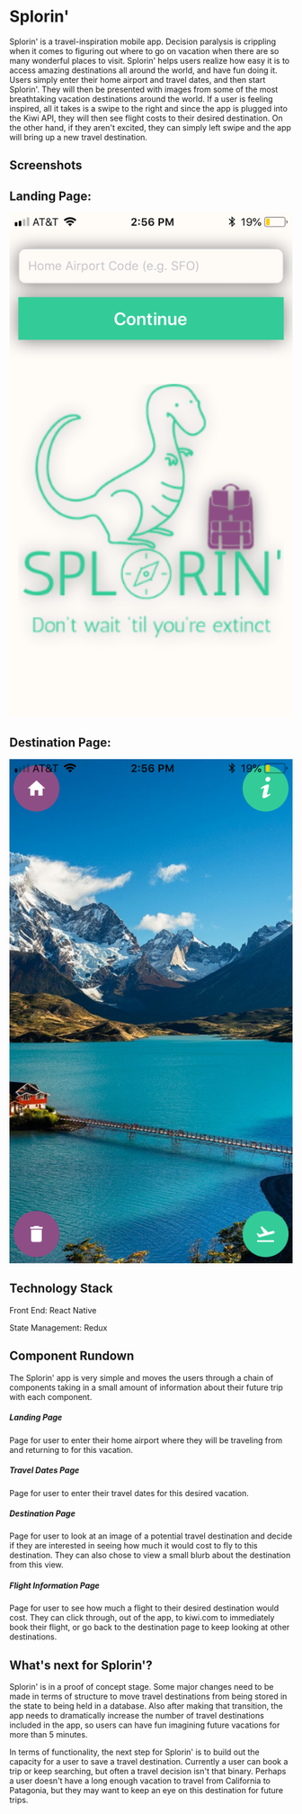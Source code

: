 # Splorin'

Splorin' is a travel-inspiration mobile app. Decision paralysis is crippling when it comes to figuring out where to go on vacation when there are so many wonderful places to visit. Splorin' helps users realize how easy it is to access amazing destinations all around the world, and have fun doing it. Users simply enter their home airport and travel dates, and then start Splorin'. They will then be presented with images from some of the most breathtaking vacation destinations around the world. If a user is feeling inspired, all it takes is a swipe to the right and since the app is plugged into the Kiwi API, they will then see flight costs to their desired destination. On the other hand, if they aren't excited, they can simply left swipe and the app will bring up a new travel destination.

## Screenshots

Landing Page:
----------------------------------------------------------------------------------------------
![LandingPage](./screenshots/splorin-landing-page.png "LandingPage")

Destination Page:
----------------------------------------------------------------------------------------------
![DestinationPage](./screenshots/splorin-destination-page.png "DestinationPage")

## Technology Stack

Front End: React Native

State Management: Redux

## Component Rundown

The Splorin' app is very simple and moves the users through a chain of components taking in a small amount of information about their future trip with each component.

##### Landing Page
Page for user to enter their home airport where they will be traveling from and returning to for this vacation.

##### Travel Dates Page
Page for user to enter their travel dates for this desired vacation.

##### Destination Page
Page for user to look at an image of a potential travel destination and decide if they are interested in seeing how much it would cost to fly to this destination. They can also chose to view a small blurb about the destination from this view.

##### Flight Information Page
Page for user to see how much a flight to their desired destination would cost. They can click through, out of the app, to kiwi.com to immediately book their flight, or go back to the destination page to keep looking at other destinations.

## What's next for Splorin'?

Splorin' is in a proof of concept stage. Some major changes need to be made in terms of structure to move travel destinations from being stored in the state to being held in a database. Also after making that transition, the app needs to dramatically increase the number of travel destinations included in the app, so users can have fun imagining future vacations for more than 5 minutes.

In terms of functionality, the next step for Splorin' is to build out the capacity for a user to save a travel destination. Currently a user can book a trip or keep searching, but often a travel decision isn't that binary. Perhaps a user doesn't have a long enough vacation to travel from California to Patagonia, but they may want to keep an eye on this destination for future trips.